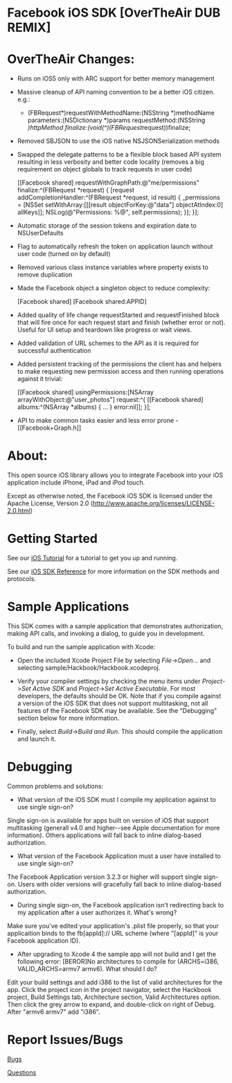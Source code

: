 Facebook iOS SDK [OverTheAir DUB REMIX]
=======================================

OverTheAir Changes:
===================

- Runs on iOS5 only with ARC support for better memory management
- Massive cleanup of API naming convention to be a better iOS citizen. e.g.:

	- (FBRequest*)requestWithMethodName:(NSString *)methodName
							 parameters:(NSDictionary *)params
						  requestMethod:(NSString *)httpMethod
							   finalize:(void(^)(FBRequest*request))finalize;
							   
- Removed SBJSON to use the iOS native NSJSONSerialization methods
- Swapped the delegate patterns to be a flexible block based API system resulting in less verbosity and better code locality (removes a big requirement on object globals to track requests in user code)

	[[Facebook shared] requestWithGraphPath:@"me/permissions"
					  finalize:^(FBRequest *request) {
						  [request addCompletionHandler:^(FBRequest *request, id result) {
							  _permissions = [NSSet setWithArray:[[[result objectForKey:@"data"] objectAtIndex:0] allKeys]];
							  NSLog(@"Permissions: %@", self.permissions);
						  }];
					  }];

- Automatic storage of the session tokens and expiration date to NSUserDefaults
- Flag to automatically refresh the token on application launch without user code (turned on by default)
- Removed various class instance variables where property exists to remove duplication
- Made the Facebook object a singleton object to reduce complexity:

	[Facebook shared]
	[Facebook shared:APPID]
	
- Added quality of life change requestStarted and requestFinished block that will fire once for each request start and finish (whether error or not). Useful for UI setup and teardown like progress or wait views.
- Added validation of URL schemes to the API as it is required for successful authentication
- Added persistent tracking of the permissions the client has and helpers to make requesting new permission access and then running operations against it trivial:

	[[Facebook shared] usingPermissions:[NSArray arrayWithObject:@"user_photos"] 
								request:^{
									[[Facebook shared] albums:^(NSArray *albums) {
										...
									} error:nil]];
								}];
								
- API to make common tasks easier and less error prone - [[Facebook+Graph.h]]

About:
======

This open source iOS library allows you to integrate Facebook into your iOS application include iPhone, iPad and iPod touch.

Except as otherwise noted, the Facebook iOS SDK is licensed under the Apache License, Version 2.0 (http://www.apache.org/licenses/LICENSE-2.0.html)

Getting Started
===============

See our [iOS Tutorial](https://developers.facebook.com/docs/guides/mobile/ios/) for a tutorial to get you up and running.

See our [iOS SDK Reference](https://developers.facebook.com/docs/reference/iossdk/) for more information on the SDK methods and protocols.

Sample Applications
===============

This SDK comes with a sample application that demonstrates authorization, making API calls, and invoking a dialog, to guide you in development.

To build and run the sample application with Xcode:

* Open the included Xcode Project File by selecting _File_->_Open..._ and selecting sample/Hackbook/Hackbook.xcodeproj.

* Verify your compiler settings by checking the menu items under _Project_->_Set Active SDK_ and _Project_->_Set Active Executable_. For most developers, the defaults should be OK. Note that if you compile against a version of the iOS SDK that does not support multitasking, not all features of the Facebook SDK may be available. See the "Debugging" section below for more information.

* Finally, select _Build_->_Build and Run_. This should compile the application and launch it.


Debugging
===============

Common problems and solutions:

* What version of the iOS SDK must I compile my application against to use single sign-on?

Single sign-on is available for apps built on version of iOS that support multitasking (generall v4.0 and higher--see Apple documentation for more information). Others applications will fall back to inline dialog-based authorization.

* What version of the Facebook Application must a user have installed to use single sign-on?

The Facebook Application version 3.2.3 or higher will support single sign-on. Users with older versions will gracefully fall back to inline dialog-based authorization.

* During single sign-on, the Facebook application isn't redirecting back to my application after a user authorizes it. What's wrong?

Make sure you've edited your application's .plist file properly, so that your applicaition binds to the fb\[appId\]:// URL scheme (where "\[appId\]" is your Facebook application ID).

* After upgrading to Xcode 4 the sample app will not build and I get the following error: [BEROR]No architectures to compile for (ARCHS=i386, VALID_ARCHS=armv7 armv6). What should I do?

Edit your build settings and add i386 to the list of valid architectures for the app. Click the project icon in the project navigator, select the Hackbook project, Build Settings tab, Architecture section, Valid Architectures option. Then click the grey arrow to expand, and double-click on right of Debug. After "armv6 armv7" add "i386".


Report Issues/Bugs
===============
[Bugs](https://developers.facebook.com/bugs)

[Questions](http://facebook.stackoverflow.com/questions/tagged/android)
